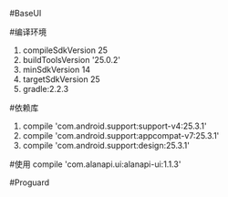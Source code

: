 #BaseUI

#编译环境
1. compileSdkVersion 25
2. buildToolsVersion '25.0.2'
3. minSdkVersion 14
4. targetSdkVersion 25
5. gradle:2.2.3

#依赖库
1. compile 'com.android.support:support-v4:25.3.1'
2. compile 'com.android.support:appcompat-v7:25.3.1'
3. compile 'com.android.support:design:25.3.1'



#使用
compile 'com.alanapi.ui:alanapi-ui:1.1.3'




#Proguard